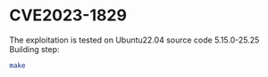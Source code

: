 # CVE2023-1829

The exploitation is tested on Ubuntu22.04 source code 5.15.0-25.25 
Building step:
```bash
make 
```